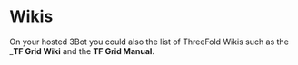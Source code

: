 # Wikis

On your hosted 3Bot you could also the list of ThreeFold Wikis such as the ___TF Grid Wiki__ and the __TF Grid Manual__.